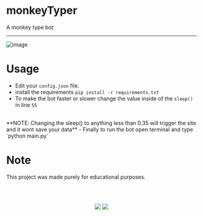 # monkeyTyper
A monkey type bot

----

![image](https://github.com/unofficialdxnny/monkeyTyper/assets/82535503/b711fc75-8a89-48aa-84f4-40897c21b545)

# Usage

- Edit your `config.json` file.
- install the requirements `pip install -r requirements.txt`
- To make the bot faster or slower change the value inside of the `sleep()` in line `55`
<br>
**NOTE: Changing the sleep() to anything less than 0.35 will trigger the site and it wont save your data**
- Finally to run the bot open terminal and type `python main.py`


<br>

# Note

This project was made purely for educational purposes.

<br><br>

<p align="center">
<a href="https://discord.gg/8WyFZF3kqn"><img src="https://dcbadge.vercel.app/api/server/8WyFZF3kqn"></a> <a href="https://instagram.com/unofficialdxnny"><img src="https://img.shields.io/badge/Instagram-E4405F?style=for-the-badge&logo=instagram&logoColor=white">


</p>
